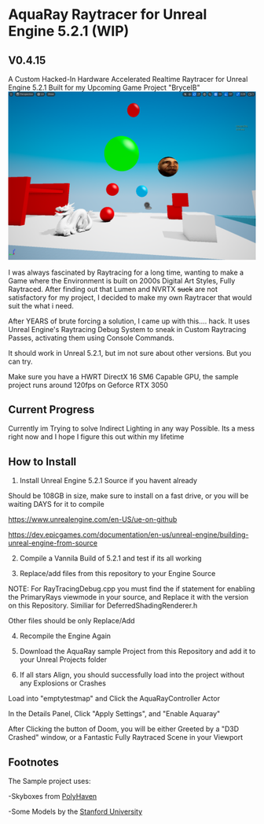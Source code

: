 # __AquaRay Raytracer for Unreal Engine 5.2.1 (WIP)__
## V0.4.15
A Custom Hacked-In Hardware Accelerated Realtime Raytracer for Unreal Engine 5.2.1 Built for my Upcoming Game Project "BryceIB"
![alt text](yay/img1.png)

I was always fascinated by Raytracing for a long time, wanting to make a Game where the Environment is built on 2000s Digital Art Styles, Fully Raytraced. After finding out that Lumen and NVRTX ~~suck~~ are not satisfactory for my project, I decided to make my own Raytracer that would suit the what i need.

After YEARS of brute forcing a solution, I came up with this.... hack. It uses Unreal Engine's Raytracing Debug System to sneak in Custom Raytracing Passes, activating them using Console Commands.

It should work in Unreal 5.2.1, but im not sure about other versions. But you can try.

Make sure you have a HWRT DirectX 16 SM6 Capable GPU, the sample project runs around 120fps on Geforce RTX 3050 

## __Current Progress__
Currently im Trying to solve Indirect Lighting in any way Possible. Its a mess right now and I hope I figure this out within my lifetime

## __How to Install__
1. Install Unreal Engine 5.2.1 Source  if you havent already

Should be 108GB in size, make sure to install on a fast drive, or you will be waiting DAYS for it to compile

https://www.unrealengine.com/en-US/ue-on-github

https://dev.epicgames.com/documentation/en-us/unreal-engine/building-unreal-engine-from-source



2. Compile a Vannila Build of 5.2.1 and test if its all working



3. Replace/add files from this repository to your Engine Source

NOTE: For RayTracingDebug.cpp you must find the if statement for enabling the PrimaryRays viewmode in your source, and Replace it with the version on this Repository. Similiar for DeferredShadingRenderer.h

Other files should be only Replace/Add



4. Recompile the Engine Again



5. Download the AquaRay sample Project from this Repository and add it to your Unreal Projects folder



6. If all stars Align, you should successfully load into the project without any Explosions or Crashes

Load into "emptytestmap" and Click the AquaRayController Actor

In the Details Panel, Click "Apply Settings", and "Enable Aquaray"

After Clicking the button of Doom, you will be either Greeted by a "D3D Crashed" window, or a Fantastic Fully Raytraced Scene in your Viewport

## __Footnotes__

The Sample project uses:

-Skyboxes from [PolyHaven](https://polyhaven.com/)

-Some Models by the [Stanford University](https://graphics.stanford.edu/data/3Dscanrep/)
